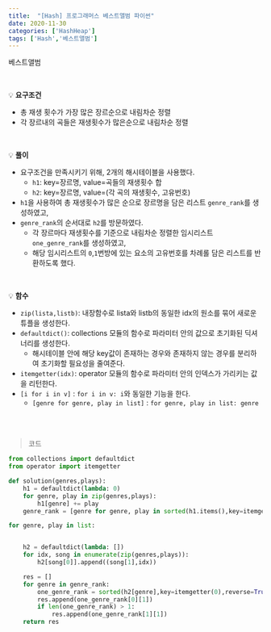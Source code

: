```yaml
---
title:  "[Hash] 프로그래머스 베스트앨범 파이썬"
date: 2020-11-30
categories: ['HashHeap']
tags: ['Hash','베스트앨범']
---
```


베스트앨범

<br>

:bulb: **요구조건**<br>
- 총 재생 횟수가 가장 많은 장르순으로 내림차순 정렬
- 각 장르내의 곡들은 재생횟수가 많은순으로 내림차순 정렬
<br>

:bulb: **풀이**<br>
- 요구조건을 만족시키기 위해, 2개의 해시테이블을 사용했다.
   - `h1`: key=장르명, value=곡들의 재생횟수 합 
   - `h2`: key=장르명, value=(각 곡의 재생횟수, 고유번호)
- `h1`을 사용하여 총 재생횟수가 많은 순으로 장르명을 담은 리스트 `genre_rank`를 생성하였고,
- `genre_rank`의 순서대로 `h2`를 방문하였다.
   - 각 장르마다 재생횟수를 기준으로 내림차순 정렬한 임시리스트 `one_genre_rank`를 생성하였고,
   - 해당 임시리스트의 `0`,`1`번방에 있는 요소의 고유번호를 차례롤 담은 리스트를 반환하도록 했다.
<br>

:bulb: **함수**<br> 
- `zip(lista,listb)`: 내장함수로 lista와 listb의 동일한 idx의 원소를 묶어 새로운 튜플을 생성한다.
- `defaultdict()`: collections 모듈의 함수로 파라미터 안의 값으로 초기화된 딕셔너리를 생성한다.
   - 해시테이블 안에 해당 key값이 존재하는 경우와 존재하지 않는 경우를 분리하여 초기화할 필요성을 줄여준다.
- `itemgetter(idx)`: operator 모듈의 함수로 파라미터 안의 인덱스가 가리키는 값을 리턴한다.
- `[i for i in v]` : `for i in v: i`와 동일한 기능을 한다.
   - `[genre for genre, play in list]` : `for genre, play in list: genre`


<br>
<br>

> 코드

```python
from collections import defaultdict
from operator import itemgetter

def solution(genres,plays):
    h1 = defaultdict(lambda: 0)
    for genre, play in zip(genres,plays):
        h1[genre] += play
    genre_rank = [genre for genre, play in sorted(h1.items(),key=itemgetter(1),reverse=True)]

for genre, play in list:


    h2 = defaultdict(lambda: [])
    for idx, song in enumerate(zip(genres,plays)):
        h2[song[0]].append((song[1],idx))

    res = []
    for genre in genre_rank:
        one_genre_rank = sorted(h2[genre],key=itemgetter(0),reverse=True)
        res.append(one_genre_rank[0][1])
        if len(one_genre_rank) > 1:
            res.append(one_genre_rank[1][1])
    return res
```

<br>